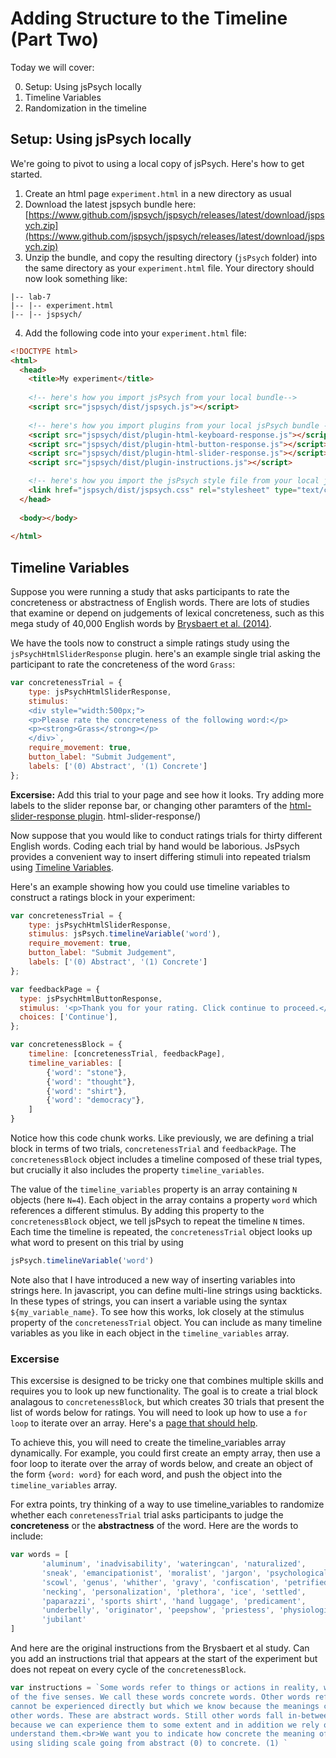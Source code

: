 # Adding Structure to the Timeline (Part Two)

Today we will cover:

0. Setup: Using jsPsych locally
1. Timeline Variables
2. Randomization in the timeline


## Setup: Using jsPsych locally

We're going to pivot to using a local copy of jsPsych. Here's how to get started.

1. Create an html page `experiment.html` in a new directory as usual
2. Download the latest jspsych bundle here: [https://www.github.com/jspsych/jspsych/releases/latest/download/jspsych.zip](https://www.github.com/jspsych/jspsych/releases/latest/download/jspsych.zip)
3. Unzip the bundle, and copy the resulting directory (`jsPsych` folder) into the same directory as your `experiment.html` file. Your directory should now look something like:

```
|-- lab-7
|-- |-- experiment.html
|-- |-- jspsych/
```

4. Add the following code into your `experiment.html` file:

```html
<!DOCTYPE html>
<html>
  <head>
    <title>My experiment</title>
    
    <!-- here's how you import jsPsych from your local bundle-->
    <script src="jspsych/dist/jspsych.js"></script>
    
    <!-- here's how you import plugins from your local jsPsych bundle -->
    <script src="jspsych/dist/plugin-html-keyboard-response.js"></script>
    <script src="jspsych/dist/plugin-html-button-response.js"></script>
    <script src="jspsych/dist/plugin-html-slider-response.js"></script>
    <script src="jspsych/dist/plugin-instructions.js"></script>

    <!-- here's how you import the jsPsych style file from your local jsPsych bundle -->
    <link href="jspsych/dist/jspsych.css" rel="stylesheet" type="text/css" />
  </head>
  
  <body></body>
  
</html>
```

## Timeline Variables

Suppose you were running a study that asks participants to rate the concreteness or abstractness of English words. There are lots of studies that examine or depend on judgements of lexical concreteness, such as this mega study of 40,000 English words by [Brysbaert et al. (2014)](https://link.springer.com/article/10.3758/s13428-013-0403-5#MOESM1). 

We have the tools now to construct a simple ratings study using the `jsPsychHtmlSliderResponse` plugin. here's an example single trial asking the participant to rate the concreteness of the word `Grass`: 

```js
var concretenessTrial = {
    type: jsPsychHtmlSliderResponse,
    stimulus: `
    <div style="width:500px;">
	<p>Please rate the concreteness of the following word:</p>
	<p><strong>Grass</strong></p>
    </div>`,
    require_movement: true,
    button_label: "Submit Judgement",
    labels: ['(0) Abstract', '(1) Concrete']
};
```

**Excersise:** Add this trial to your page and see how it looks. Try adding more labels to the slider reponse bar, or changing other paramters of the [html-slider-response plugin](https://www.jspsych.org/7.0/plugins/). html-slider-response/)

Now suppose that you would like to conduct ratings trials for thirty different English words. Coding each trial by hand would be laborious. JsPsych provides a convenient way to insert differing stimuli into repeated trialsm using [Timeline Variables](https://www.jspsych.org/7.0/overview/timeline/#timeline-variables). 

Here's an example showing how you could use timeline variables to construct a ratings block in your experiment:

```js
var concretenessTrial = {
    type: jsPsychHtmlSliderResponse,
    stimulus: jsPsych.timelineVariable('word'),
    require_movement: true,
    button_label: "Submit Judgement",
    labels: ['(0) Abstract', '(1) Concrete']
};

var feedbackPage = {
  type: jsPsychHtmlButtonResponse,
  stimulus: '<p>Thank you for your rating. Click continue to proceed.</p>',
  choices: ['Continue'],
};

var concretenessBlock = {
	timeline: [concretenessTrial, feedbackPage],
	timeline_variables: [
		{'word': "stone"},
		{'word': "thought"},
		{'word': "shirt"},
		{'word': "democracy"},
	]
}

```

Notice how this code chunk  works. Like previously, we are defining a trial block in terms of two trials, `concretenessTrial` and `feedbackPage`. The `concretenessBlock` object includes a timeline composed of these trial types, but crucially it also includes the property `timeline_variables`. 

The value of the `timeline_variables` property is an array containing `N` objects (here `N=4`). Each object in the array contains a property `word` which references a different stimulus. By adding this property to the `concretenessBlock` object, we tell jsPsych to repeat the timeline `N` times. Each time the timeline is repeated, the `concretenessTrial` object looks up what word to present on this trial by using

```js
jsPsych.timelineVariable('word')
```

Note also that I have introduced a new way of inserting variables into strings here. In javascript, you can define multi-line strings using backticks. In these types of strings, you can insert a variable using the syntax `${my_variable_name}`. To see how this works, lok closely at the stimulus property of the `concretenessTrial` object. You can include as many timeline variables as you like in each object in the `timeline_variables` array.


### Excersise 

This excersise is designed to be tricky one that combines multiple skills and requires you to look up new functionality. The goal is to create a trial block analagous to `concretenessBlock`, but which creates 30 trials that present the list of words below for ratings. You will need to look up how to use a `for loop` to iterate over an array. Here's a [page that should help](https://www.w3schools.com/js/js_array_iteration.asp). 

To achieve this, you will need to create the timeline_variables array dynamically. For example, you could first create an empty array, then use a foor loop to iterate over the array of words below, and create an object of the form `{word: word}` for each word, and push the object into the `timeline_variables` array. 

For extra points, try thinking of a way to use timeline_variables to randomize whether each `conretenessTrial` trial asks participants to judge the **concreteness** or the **abstractness** of the word. Here are the words to include:


```js
var words = [
       'aluminum', 'inadvisability', 'wateringcan', 'naturalized',
       'sneak', 'emancipationist', 'moralist', 'jargon', 'psychological',
       'scowl', 'genus', 'whither', 'gravy', 'confiscation', 'petrified',
       'necking', 'personalization', 'plethora', 'ice', 'settled',
       'paparazzi', 'sports shirt', 'hand luggage', 'predicament',
       'underbelly', 'originator', 'peepshow', 'priestess', 'physiologic',
       'jubilant'
]
```

And here are the original instructions from the Brysbaert et al study. Can you add an instructions trial that appears at the start of the experiment but does not repeat on every cycle of the `concretenessBlock`.

```js
var instructions = `Some words refer to things or actions in reality, which you can experience directly through one
of the five senses. We call these words concrete words. Other words refer to meanings that
cannot be experienced directly but which we know because the meanings can be defined by
other words. These are abstract words. Still other words fall in-between the two extremes,
because we can experience them to some extent and in addition we rely on language to
understand them.<br>We want you to indicate how concrete the meaning of each word is for you by
using sliding scale going from abstract (0) to concrete. (1) `
```



